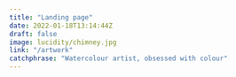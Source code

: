 ```yaml
---
title: "Landing page"
date: 2022-01-18T13:14:44Z
draft: false
image: lucidity/chimney.jpg
link: "/artwork"
catchphrase: "Watercolour artist, obsessed with colour"
---
```

